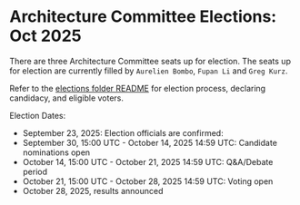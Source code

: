 # Architecture Committee Elections: Oct 2025

There are three Architecture Committee seats up for election. The seats up for
election are currently filled by `Aurelien Bombo`, `Fupan Li` and `Greg Kurz`.

Refer to the [elections folder README](https://github.com/kata-containers/community/tree/main/elections)
for election process, declaring candidacy, and eligible voters.

Election Dates:

* September 23, 2025: Election officials are confirmed:
* September 30, 15:00 UTC - October 14, 2025 14:59 UTC: Candidate nominations open
* October 14, 15:00 UTC - October 21, 2025 14:59 UTC: Q&A/Debate period
* October 21, 15:00 UTC - October 28, 2025 14:59 UTC: Voting open
* October 28, 2025, results announced
